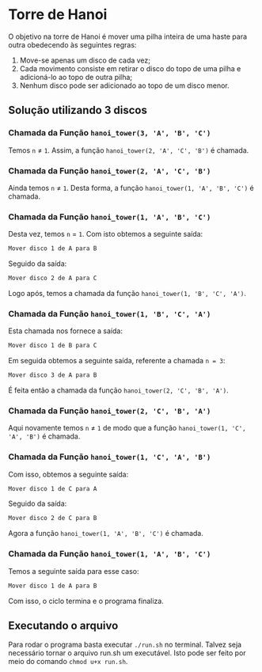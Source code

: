 # Torre de Hanoi

O objetivo na torre de Hanoi é mover uma pilha inteira de uma haste para outra obedecendo às seguintes regras:

1. Move-se apenas um disco de cada vez;
2. Cada movimento consiste em retirar o disco do topo de uma pilha e adicioná-lo ao topo de outra pilha;
3. Nenhum disco pode ser adicionado ao topo de um disco menor.

## Solução utilizando 3 discos

### Chamada da Função `hanoi_tower(3, 'A', 'B', 'C')`

Temos `n` &ne; `1`. Assim, a função `hanoi_tower(2, 'A', 'C', 'B')` é chamada.

### Chamada da Função `hanoi_tower(2, 'A', 'C', 'B')`

Ainda temos `n` &ne; `1`. Desta forma, a função `hanoi_tower(1, 'A', 'B', 'C')` é chamada.

### Chamada da Função `hanoi_tower(1, 'A', 'B', 'C')`

Desta vez, temos `n` = `1`. Com isto obtemos a seguinte saída:

```bash
Mover disco 1 de A para B
```
Seguido da saída:

```bash
Mover disco 2 de A para C
```

Logo após, temos a chamada da função `hanoi_tower(1, 'B', 'C', 'A')`.

### Chamada da Função `hanoi_tower(1, 'B', 'C', 'A')`

Esta chamada nos fornece a saída:

```bash
Mover disco 1 de B para C
```

Em seguida obtemos a seguinte saída, referente a chamada `n = 3`:

```bash
Mover disco 3 de A para B
```

É feita então a chamada da função `hanoi_tower(2, 'C', 'B', 'A')`.

### Chamada da Função `hanoi_tower(2, 'C', 'B', 'A')`

Aqui novamente temos `n` &ne; `1` de modo que a função `hanoi_tower(1, 'C', 'A', 'B')` é chamada.

### Chamada da Função `hanoi_tower(1, 'C', 'A', 'B')`

Com isso, obtemos a seguinte saída:

```bash
Mover disco 1 de C para A
```

Seguido da saída:

```bash
Mover disco 2 de C para B
```

Agora a função `hanoi_tower(1, 'A', 'B', 'C')` é chamada.

### Chamada da Função `hanoi_tower(1, 'A', 'B', 'C')`

Temos a seguinte saída para esse caso:

```bash
Mover disco 1 de A para B
```

Com isso, o ciclo termina e o programa finaliza.

## Executando o arquivo

Para rodar o programa basta executar `./run.sh` no terminal. Talvez seja necessário tornar o arquivo run.sh um executável. Isto pode ser feito por meio do comando `chmod u+x run.sh`.
